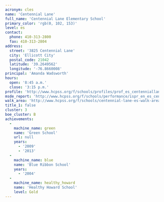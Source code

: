 ```yaml
---
acronym: cles
name: 'Centennial Lane'
full_name: 'Centennial Lane Elementary School'
primary_color: 'rgb(0, 102, 153)'
level: es
contact:
  phone: 410-313-2800
  fax: 410-313-2804
address:
  street: '3825 Centennial Lane'
  city: 'Ellicott City'
  postal_code: 21042
  latitude: '39.2649562'
  longitude: '-76.8660008'
principal: 'Amanda Wadsworth'
hours:
  open: '8:45 a.m.'
  close: '3:15 p.m.'
profile: 'http://www.hcpss.org/f/schools/profiles/prof_es_centenniallane.pdf'
msde_report: 'http://www.hcpss.org/f/schools/performance/ispr_en_es_centenniallane.pdf'
walk_area: 'http://www.hcpss.org/f/schools/centennial-lane-es-walk-area.pdf'
title_1: false
cluster: 3
boe_cluster: B
achievements:
  -
    machine_name: green
    name: 'Green School'
    url: null
    years:
      - '2009'
      - '2013'
  -
    machine_name: blue
    name: 'Blue Ribbon School'
    years:
      - '2004'
  -
    machine_name: healthy_howard
    name: 'Healthy Howard School'
    level: Gold
---
```

